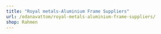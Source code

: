 ```yaml
---
title: "Royal metals-Aluminium Frame Suppliers"
url: /odanavattom/royal-metals-aluminium-frame-suppliers/
shop: Rahmen
---
```

